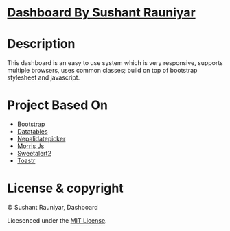 # <a href="https://dashboard-sushantrauniyar.vercel.app/">Dashboard By Sushant Rauniyar</a>

# Description

This dashboard is an easy to use system which is very responsive, supports multiple browsers, uses common classes; build on top of bootstrap stylesheet and javascript.

# Project Based On

<ul>
    <li><a href="https://getbootstrap.com">Bootstrap</a></li>
    <li><a href="https://datatables.net">Datatables</a></li>
    <li><a href="http://nepalidatepicker.sajanmaharjan.com.np">Nepalidatepicker</a></li>
    <li><a href="https://morrisjs.github.io/morris.js/">Morris Js</li>
    <li><a href="https://sweetalert2.github.io">Sweetalert2</a></li>
    <li><a href="https://codeseven.github.io/toastr">Toastr</a></li>
</ul>

# License & copyright

© Sushant Rauniyar, Dashboard

Licesenced under the [MIT License](LICENSE).
